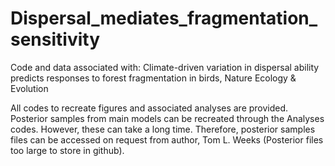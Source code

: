 # Dispersal_mediates_fragmentation_sensitivity
Code and data associated with: Climate-driven variation in dispersal ability predicts responses to forest fragmentation in birds, Nature Ecology &amp; Evolution

All codes to recreate figures and associated analyses are provided.
Posterior samples from main models can be recreated through the Analyses codes. However, these can take a long time. 
Therefore, posterior samples files can be accessed on request from author, Tom L. Weeks (Posterior files too large to store in github).
